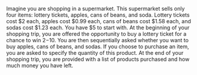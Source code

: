 Imagine you are shopping in a supermarket. This supermarket sells only four items: lottery tickets, apples, cans of beans, and soda. Lottery tickets cost $2 each, apples cost $0.99 each, cans of beans cost $1.58 each, and sodas cost $1.23 each. You have $5 to start with. At the beginning of your shopping trip, you are offered the opportunity to buy a lottery ticket for a chance to win $2-$10. You are then sequentially asked whether you want to buy apples, cans of beans, and sodas. If you choose to purchase an item, you are asked to specify the quantity of this product. At the end of your shopping trip, you are provided with a list of products purchased and how much money you have left.